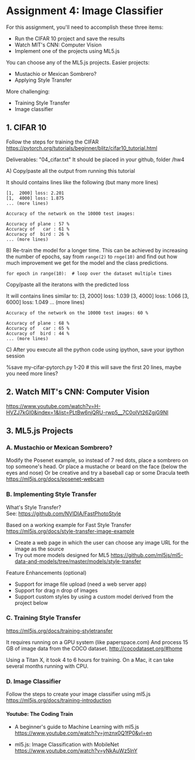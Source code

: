 # Assignment 4: Image Classifier

For this assignment, you'll need to accomplish these three items:
* Run the CIFAR 10 project and save the results
* Watch MIT's CNN: Computer Vision
* Implement one of the projects using ML5.js

You can choose any of the ML5.js projects.
Easier projects:
* Mustachio or Mexican Sombrero?
* Applying Style Transfer

More challenging:
* Training Style Transfer
* Image classifier


## 1. CIFAR 10

Follow the steps for training the CIFAR
https://pytorch.org/tutorials/beginner/blitz/cifar10_tutorial.html

Deliverables: "04_cifar.txt"
It should be placed in your github, folder /hw4


A) Copy/paste all the output from running this tutorial

It should contains lines like the following (but many more lines)

    [1,  2000] loss: 2.201
    [1,  4000] loss: 1.875
    ... (more lines)

    Accuracy of the network on the 10000 test images:

    Accuracy of plane : 57 %
    Accuracy of   car : 61 %
    Accuracy of  bird : 26 %
    ... (more lines)


B) Re-train the model for a longer time. This can be achieved by increasing the number of epochs, say from `range(2)` to `rnge(10)` and find out how much improvement we get for the model and the class predictions.

    for epoch in range(10):  # loop over the dataset multiple times

Copy/paste all the iteratons with the predicted loss

It will contains lines similar to:
    [3,  2000] loss: 1.039
    [3,  4000] loss: 1.066
    [3,  6000] loss: 1.049
    ... (more lines)

    Accuracy of the network on the 10000 test images: 60 %

    Accuracy of plane : 68 %
    Accuracy of   car : 65 %
    Accuracy of  bird : 44 %
    ... (more lines)


C) After you execute all the python code using ipython, save your ipython session

%save my-cifar-pytorch.py 1-20 # this will save the first 20 lines, maybe you need more lines?


## 2. Watch MIT's CNN: Computer Vision

https://www.youtube.com/watch?v=H-HVZJ7kGI0&index=1&list=PLtBw6njQRU-rwp5__7C0oIVt26ZgjG9NI


## 3. ML5.js Projects

### A. Mustachio or Mexican Sombrero?

Modify the Posenet example, so instead of 7 red dots, place a sombrero on top someone's head.
Or place a mustache or beard on the face (below the eyes and nose)
Or be creative and try a baseball cap or some Dracula teeth
https://ml5js.org/docs/posenet-webcam


### B. Implementing Style Transfer

What's Style Transfer?<br>
See: https://github.com/NVIDIA/FastPhotoStyle

Based on a working example for Fast Style Transfer
https://ml5js.org/docs/style-transfer-image-example

* Create a web page in which the user can choose any image URL for the image as the source
* Try out more models designed for ML5
https://github.com/ml5js/ml5-data-and-models/tree/master/models/style-transfer


Feature Enhancements (optional)
* Support for image file upload (need a web server app)
* Support for drag n drop of images
* Support custom styles by using a custom model derived from the project below


### C. Training Style Transfer

https://ml5js.org/docs/training-styletransfer

It requires running on a GPU system (like paperspace.com)
And process 15 GB of image data from the COCO dataset.
http://cocodataset.org/#home

Using a Titan X, it took 4 to 6 hours for training.
On a Mac, it can take several months running with CPU.


### D. Image Classifier

Follow the steps to create your image classifier using ml5.js
https://ml5js.org/docs/training-introduction

#### Youtube: The Coding Train

* A beginner's guide to Machine Learning with ml5.js
https://www.youtube.com/watch?v=jmznx0Q1fP0&vl=en

* ml5.js: Image Classification with MobileNet
https://www.youtube.com/watch?v=yNkAuWz5lnY

